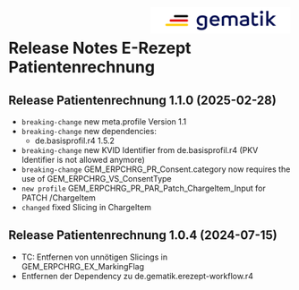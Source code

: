 <img align="right" width="250" height="47" src="./Resources/images/gematik_logo.png" /> <br />    
 
# Release Notes E-Rezept Patientenrechnung
 
## Release Patientenrechnung 1.1.0 (2025-02-28)

- `breaking-change` new meta.profile Version 1.1
- `breaking-change` new dependencies:
	- de.basisprofil.r4 1.5.2
- `breaking-change` new KVID Identifier from de.basisprofil.r4 (PKV Identifier is not allowed anymore)
- `breaking-change` GEM_ERPCHRG_PR_Consent.category now requires the use of GEM_ERPCHRG_VS_ConsentType
- `new profile` GEM_ERPCHRG_PR_PAR_Patch_ChargeItem_Input for PATCH /ChargeItem
- `changed` fixed Slicing in ChargeItem

## Release Patientenrechnung 1.0.4 (2024-07-15)
- TC: Entfernen von unnötigen Slicings in GEM_ERPCHRG_EX_MarkingFlag
- Entfernen der Dependency zu de.gematik.erezept-workflow.r4
